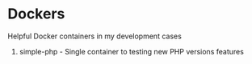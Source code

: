 # Dockers
Helpful Docker containers in my development cases

1. simple-php - Single container to testing new PHP versions features 

